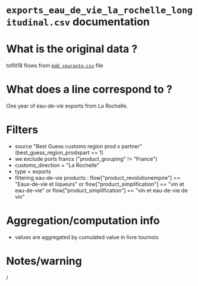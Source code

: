 
`exports_eau_de_vie_la_rochelle_longitudinal.csv` documentation
===

# What is the original data ? 

toflit18 flows from [`bdd courante.csv`](https://github.com/medialab/toflit18_data/blob/master/base/bdd%20courante.csv.zip) file

# What does a line correspond to ?

One year of eau-de-vie exports from La Rochelle.

# Filters

- source "Best Guess customs region prod x partner" (best_guess_region_prodxpart == 1)
- we exclude ports francs ("product_grouping" != "France")
- customs_direction = "La Rochelle"
- type = exports
- filtering eau-de-vie products : flow["product_revolutionempire"] == "Eaux-de-vie et liqueurs" or flow["product_simplification"] == "vin et eau-de-vie" or flow["product_simplification"] == "vin et eau-de-vie de vin"

# Aggregation/computation info

- values are aggregated by cumulated value in livre tournois

# Notes/warning

/
  